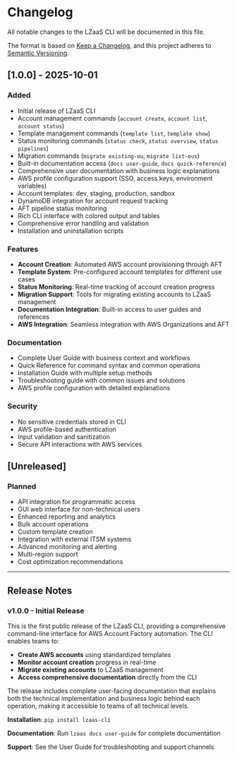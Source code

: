 # Changelog

All notable changes to the LZaaS CLI will be documented in this file.

The format is based on [Keep a Changelog](https://keepachangelog.com/en/1.0.0/),
and this project adheres to [Semantic Versioning](https://semver.org/spec/v2.0.0.html).

## [1.0.0] - 2025-10-01

### Added
- Initial release of LZaaS CLI
- Account management commands (`account create`, `account list`, `account status`)
- Template management commands (`template list`, `template show`)
- Status monitoring commands (`status check`, `status overview`, `status pipelines`)
- Migration commands (`migrate existing-ou`, `migrate list-ous`)
- Built-in documentation access (`docs user-guide`, `docs quick-reference`)
- Comprehensive user documentation with business logic explanations
- AWS profile configuration support (SSO, access keys, environment variables)
- Account templates: dev, staging, production, sandbox
- DynamoDB integration for account request tracking
- AFT pipeline status monitoring
- Rich CLI interface with colored output and tables
- Comprehensive error handling and validation
- Installation and uninstallation scripts

### Features
- **Account Creation**: Automated AWS account provisioning through AFT
- **Template System**: Pre-configured account templates for different use cases
- **Status Monitoring**: Real-time tracking of account creation progress
- **Migration Support**: Tools for migrating existing accounts to LZaaS management
- **Documentation Integration**: Built-in access to user guides and references
- **AWS Integration**: Seamless integration with AWS Organizations and AFT

### Documentation
- Complete User Guide with business context and workflows
- Quick Reference for command syntax and common operations
- Installation Guide with multiple setup methods
- Troubleshooting guide with common issues and solutions
- AWS profile configuration with detailed explanations

### Security
- No sensitive credentials stored in CLI
- AWS profile-based authentication
- Input validation and sanitization
- Secure API interactions with AWS services

## [Unreleased]

### Planned
- API integration for programmatic access
- GUI web interface for non-technical users
- Enhanced reporting and analytics
- Bulk account operations
- Custom template creation
- Integration with external ITSM systems
- Advanced monitoring and alerting
- Multi-region support
- Cost optimization recommendations

---

## Release Notes

### v1.0.0 - Initial Release

This is the first public release of the LZaaS CLI, providing a comprehensive command-line interface for AWS Account Factory automation. The CLI enables teams to:

- **Create AWS accounts** using standardized templates
- **Monitor account creation** progress in real-time
- **Migrate existing accounts** to LZaaS management
- **Access comprehensive documentation** directly from the CLI

The release includes complete user-facing documentation that explains both the technical implementation and business logic behind each operation, making it accessible to teams of all technical levels.

**Installation**: `pip install lzaas-cli`

**Documentation**: Run `lzaas docs user-guide` for complete documentation

**Support**: See the User Guide for troubleshooting and support channels
